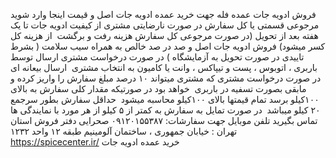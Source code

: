 فروش ادویه جات عمده فله جهت خرید عمده ادویه جات اصل و قیمت اینجا وارد شوید
مرجوعی قسمتی یا کل سفارش در صورت نارضایتی مشتری از کیفیت ادویه جات تا یک هفته بعد از تحویل (در صورت مرجوعی کل سفارش هزینه رفت و برگشت  از هزینه کل کسر میشود)
فروش ادویه جات اصل و صد در صد خالص به همراه سیب سلامت ( بشرط تاییدی در صورت تحویل به آزمایشگاه ) در صورت درخواست مشتری
ارسال توسط باربری ، اتوبوس ، پست و تیپاکس ، وانت یا کامیون به انتخاب مشتری 
ارسال بیعانه ای در صورت درخواست مشتری که مشتری میتواند ۱۰ درصد مبلغ سفارش را واریز کرده و مابقی بصورت تسفیه در باربری  خواهد بود
در صورتیکه مقدار کلی سفارش به بالای ۱۰۰کیلو برسد تمام قیمتها بالای ۱۰۰کیلو محاسبه میشود
 حداقل سفارش بطور سرجمع ۲۰ کیلو میباشد
 در صورت تمایل به سفارش به کمتر از ۵ کیلو از هر مورد با نمایندگی ها تماس بگیرید
تلفن موبایل جهت سفارشات: ۰۹۱۲۰۱۵۵۳۸۷ صحرایی 
دفتر فروش استان تهران : خیابان جمهوری ، ساختمان آلومینیم طبقه ۱۲ واحد ۱۲۳۲ 
https://spicecenter.ir/
خرید عمده ادویه جات
